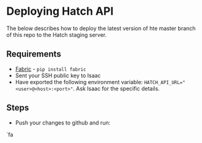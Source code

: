 # Deploying Hatch API

The below describes how to deploy the latest version of hte master
branch of this repo to the Hatch staging server.

## Requirements

* [Fabric](fabfile.org) - `pip install fabric`
* Sent your SSH public key to Isaac
* Have exported the following environment variable:
`HATCH_API_URL="<user>@<host>:<port>"`. Ask Isaac for
the specific details.

## Steps

* Push your changes to github and run:

`fa
